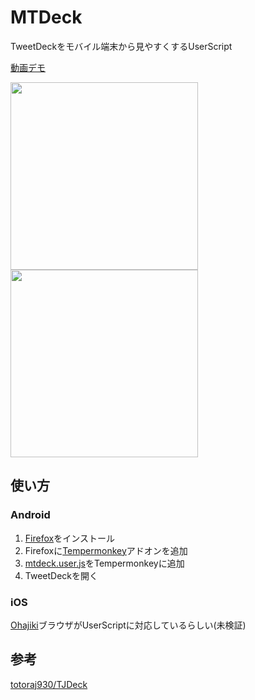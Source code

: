 # MTDeck
TweetDeckをモバイル端末から見やすくするUserScript

[動画デモ](https://streamable.com/oocea)

<img src="https://i.imgur.com/xBrApsM.png" width="300">
<img src="https://i.imgur.com/aFG6fBr.png" width="300">

## 使い方
### Android
1. [Firefox](https://play.google.com/store/apps/details?id=org.mozilla.firefox)をインストール
2. Firefoxに[Tempermonkey](https://addons.mozilla.org/ja/firefox/addon/tampermonkey/)アドオンを追加
3. [mtdeck.user.js](https://github.com/Compeito/mtdeck/raw/master/dist/mtdeck.user.js)をTempermonkeyに追加
4. TweetDeckを開く

### iOS
[Ohajiki](http://ohajiki.ios-web.com/)ブラウザがUserScriptに対応しているらしい(未検証)

## 参考
[totoraj930/TJDeck](https://github.com/totoraj930/TJDeck)
